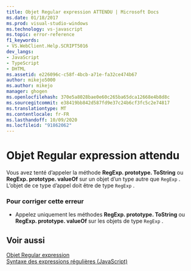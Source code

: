 ```yaml
---
title: Objet Regular expression ATTENDU | Microsoft Docs
ms.date: 01/18/2017
ms.prod: visual-studio-windows
ms.technology: vs-javascript
ms.topic: error-reference
f1_keywords:
- VS.WebClient.Help.SCRIPT5016
dev_langs:
- JavaScript
- TypeScript
- DHTML
ms.assetid: e226096c-c58f-4bcb-a71e-fa32ce474b67
author: mikejo5000
ms.author: mikejo
manager: ghogen
ms.openlocfilehash: 370e5a8028bae0e60c265ba65dca12668e4b8d8c
ms.sourcegitcommit: e38419bb842d587fd9e37c24b6cf3fc5c2e74817
ms.translationtype: MT
ms.contentlocale: fr-FR
ms.lasthandoff: 10/09/2020
ms.locfileid: "91862062"
---
```

# <a name="regular-expression-object-expected"></a>Objet Regular expression attendu
Vous avez tenté d’appeler la méthode **RegExp. prototype. ToString** ou **RegExp. prototype. valueOf** sur un objet d’un type autre que `RegExp` . L’objet de ce type d’appel doit être de type `RegExp` .  
  
### <a name="to-correct-this-error"></a>Pour corriger cette erreur  
  
- Appelez uniquement les méthodes **RegExp. prototype. ToString** ou **RegExp. prototype. valueOf** sur les objets de type `RegExp` .  
  
## <a name="see-also"></a>Voir aussi  
 [Objet Regular expression](https://developer.mozilla.org/docs/Web/JavaScript/Reference/Global_Objects/RegExp)   
 [Syntaxe des expressions régulières (JavaScript)](/previous-versions/1400241x(v=vs.100))